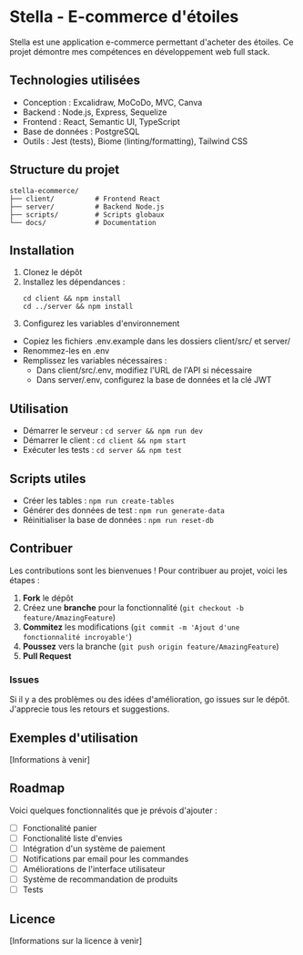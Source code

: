 # Stella - E-commerce d'étoiles

Stella est une application e-commerce permettant d'acheter des étoiles. Ce projet démontre mes compétences en développement web full stack.

## Technologies utilisées

- Conception : Excalidraw, MoCoDo, MVC, Canva
- Backend : Node.js, Express, Sequelize
- Frontend : React, Semantic UI, TypeScript
- Base de données : PostgreSQL
- Outils : Jest (tests), Biome (linting/formatting), Tailwind CSS

## Structure du projet

```
stella-ecommerce/
├── client/          # Frontend React
├── server/          # Backend Node.js
├── scripts/         # Scripts globaux
└── docs/            # Documentation
```

## Installation

1. Clonez le dépôt
2. Installez les dépendances :
   ```
   cd client && npm install
   cd ../server && npm install
   ```
3. Configurez les variables d'environnement
- Copiez les fichiers .env.example dans les dossiers client/src/ et server/
- Renommez-les en .env
- Remplissez les variables nécessaires :
  - Dans client/src/.env, modifiez l'URL de l'API si nécessaire
  - Dans server/.env, configurez la base de données et la clé JWT

## Utilisation

- Démarrer le serveur : `cd server && npm run dev`
- Démarrer le client : `cd client && npm start`
- Exécuter les tests : `cd server && npm test`

## Scripts utiles

- Créer les tables : `npm run create-tables`
- Générer des données de test : `npm run generate-data`
- Réinitialiser la base de données : `npm run reset-db`

## Contribuer

Les contributions sont les bienvenues ! Pour contribuer au projet, voici les étapes :

1. **Fork** le dépôt
2. Créez une **branche** pour la fonctionnalité (`git checkout -b feature/AmazingFeature`)
3. **Commitez** les modifications (`git commit -m 'Ajout d'une fonctionnalité incroyable'`)
4. **Poussez** vers la branche (`git push origin feature/AmazingFeature`)
5. **Pull Request**

### Issues
Si il y a des problèmes ou des idées d'amélioration, go issues sur le dépôt. J'apprecie tous les retours et suggestions.

## Exemples d'utilisation

[Informations à venir]

## Roadmap

Voici quelques fonctionnalités que je prévois d'ajouter :

- [ ] Fonctionalité panier
- [ ] Fonctionalité liste d'envies
- [ ] Intégration d'un système de paiement
- [ ] Notifications par email pour les commandes
- [ ] Améliorations de l'interface utilisateur
- [ ] Système de recommandation de produits
- [ ] Tests

## Licence

[Informations sur la licence à venir]